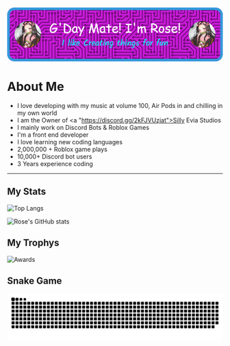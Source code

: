![Header](./Assets/Images/Header.png)

# About Me
* I love developing with my music at volume 100, Air Pods in and chilling in my own world
* I am the Owner of <a "https://discord.gg/2kFJVUzjat">Silly Evia Studios</a>
* I mainly work on Discord Bots & Roblox Games
* I'm a front end developer
* I love learning new coding languages
* 2,000,000 + Roblox game plays
* 10,000+ Discord bot users
* 3 Years experience coding
---
## My Stats
![Top Langs](https://github-readme-stats.vercel.app/api/top-langs/?username=SillyNoobStudios&langs_count=10) 

![Rose's GitHub stats](https://github-readme-stats.vercel.app/api?username=SillyNoobStudios&count_private=true&show_icons=true&include_all_commits=true)

## My Trophys
![Awards](https://github-profile-trophy.vercel.app/?username=SillyNoobStudios&theme=radical&no-frame=false&no-bg=false&margin-w=4)

## Snake Game
<img src="https://github.com/Platane/snk/raw/output/github-contribution-grid-snake.svg" alt="e" style="max-width: 100%;">
